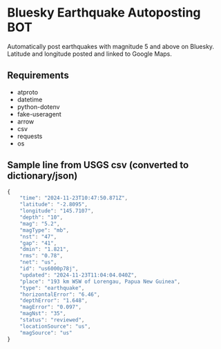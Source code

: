 # Bluesky Earthquake Autoposting BOT
Automatically post earthquakes with magnitude 5 and above on Bluesky. Latitude and longitude posted and linked to Google Maps.
## Requirements
- atproto
- datetime
- python-dotenv
- fake-useragent
- arrow
- csv
- requests
- os

## Sample line from USGS csv (converted to dictionary/json)
```javascript
{
    "time": "2024-11-23T10:47:50.871Z",
    "latitude": "-2.8095",
    "longitude": "145.7107",
    "depth": "10",
    "mag": "5.2",
    "magType": "mb",
    "nst": "47",
    "gap": "41",
    "dmin": "1.821",
    "rms": "0.78",
    "net": "us",
    "id": "us6000p78j",
    "updated": "2024-11-23T11:04:04.040Z",
    "place": "193 km WSW of Lorengau, Papua New Guinea",
    "type": "earthquake",
    "horizontalError": "6.46",
    "depthError": "1.648",
    "magError": "0.097",
    "magNst": "35",
    "status": "reviewed",
    "locationSource": "us",
    "magSource": "us"
}
```